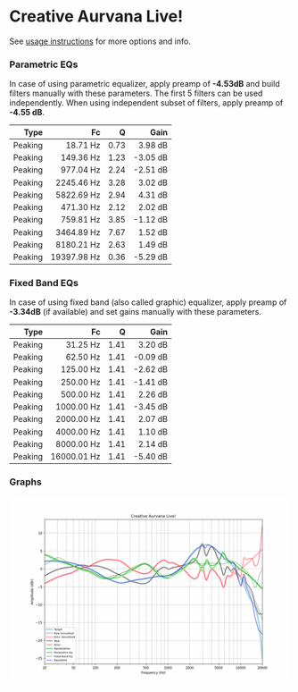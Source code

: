 # Creative Aurvana Live!
See [usage instructions](https://github.com/jaakkopasanen/AutoEq#usage) for more options and info.

### Parametric EQs
In case of using parametric equalizer, apply preamp of **-4.53dB** and build filters manually
with these parameters. The first 5 filters can be used independently.
When using independent subset of filters, apply preamp of **-4.55 dB**.

| Type    | Fc          |    Q | Gain     |
|--------:|------------:|-----:|---------:|
| Peaking | 18.71 Hz    | 0.73 | 3.98 dB  |
| Peaking | 149.36 Hz   | 1.23 | -3.05 dB |
| Peaking | 977.04 Hz   | 2.24 | -2.51 dB |
| Peaking | 2245.46 Hz  | 3.28 | 3.02 dB  |
| Peaking | 5822.69 Hz  | 2.94 | 4.31 dB  |
| Peaking | 471.30 Hz   | 2.12 | 2.02 dB  |
| Peaking | 759.81 Hz   | 3.85 | -1.12 dB |
| Peaking | 3464.89 Hz  | 7.67 | 1.52 dB  |
| Peaking | 8180.21 Hz  | 2.63 | 1.49 dB  |
| Peaking | 19397.98 Hz | 0.36 | -5.29 dB |

### Fixed Band EQs
In case of using fixed band (also called graphic) equalizer, apply preamp of **-3.34dB**
(if available) and set gains manually with these parameters.

| Type    | Fc          |    Q | Gain     |
|--------:|------------:|-----:|---------:|
| Peaking | 31.25 Hz    | 1.41 | 3.20 dB  |
| Peaking | 62.50 Hz    | 1.41 | -0.09 dB |
| Peaking | 125.00 Hz   | 1.41 | -2.62 dB |
| Peaking | 250.00 Hz   | 1.41 | -1.41 dB |
| Peaking | 500.00 Hz   | 1.41 | 2.26 dB  |
| Peaking | 1000.00 Hz  | 1.41 | -3.45 dB |
| Peaking | 2000.00 Hz  | 1.41 | 2.07 dB  |
| Peaking | 4000.00 Hz  | 1.41 | 1.10 dB  |
| Peaking | 8000.00 Hz  | 1.41 | 2.14 dB  |
| Peaking | 16000.01 Hz | 1.41 | -5.40 dB |

### Graphs
![](./Creative%20Aurvana%20Live!.png)